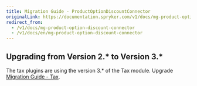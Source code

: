 ```yaml
---
title: Migration Guide - ProductOptionDiscountConnector
originalLink: https://documentation.spryker.com/v1/docs/mg-product-option-discount-connector
redirect_from:
  - /v1/docs/mg-product-option-discount-connector
  - /v1/docs/en/mg-product-option-discount-connector
---
```


## Upgrading from Version 2.* to Version 3.*
The tax plugins are using the version 3.* of the Tax module. Upgrade [Migration Guide - Tax](/docs/scos/dev/migration-and-integration/201811.0/module-migration-guides/mg-tax).
